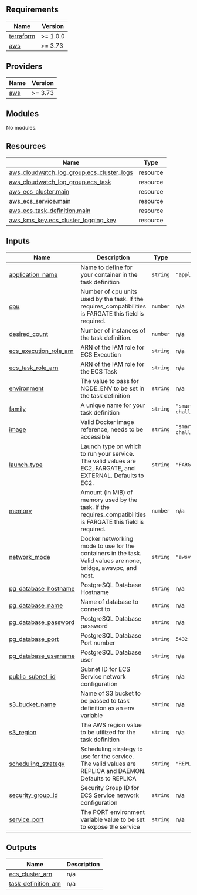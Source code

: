 <!-- BEGIN_TF_DOCS -->
## Requirements

| Name | Version |
|------|---------|
| <a name="requirement_terraform"></a> [terraform](#requirement\_terraform) | >= 1.0.0 |
| <a name="requirement_aws"></a> [aws](#requirement\_aws) | >= 3.73 |

## Providers

| Name | Version |
|------|---------|
| <a name="provider_aws"></a> [aws](#provider\_aws) | >= 3.73 |

## Modules

No modules.

## Resources

| Name | Type |
|------|------|
| [aws_cloudwatch_log_group.ecs_cluster_logs](https://registry.terraform.io/providers/hashicorp/aws/latest/docs/resources/cloudwatch_log_group) | resource |
| [aws_cloudwatch_log_group.ecs_task](https://registry.terraform.io/providers/hashicorp/aws/latest/docs/resources/cloudwatch_log_group) | resource |
| [aws_ecs_cluster.main](https://registry.terraform.io/providers/hashicorp/aws/latest/docs/resources/ecs_cluster) | resource |
| [aws_ecs_service.main](https://registry.terraform.io/providers/hashicorp/aws/latest/docs/resources/ecs_service) | resource |
| [aws_ecs_task_definition.main](https://registry.terraform.io/providers/hashicorp/aws/latest/docs/resources/ecs_task_definition) | resource |
| [aws_kms_key.ecs_cluster_logging_key](https://registry.terraform.io/providers/hashicorp/aws/latest/docs/resources/kms_key) | resource |

## Inputs

| Name | Description | Type | Default | Required |
|------|-------------|------|---------|:--------:|
| <a name="input_application_name"></a> [application\_name](#input\_application\_name) | Name to define for your container in the task definition | `string` | `"application"` | no |
| <a name="input_cpu"></a> [cpu](#input\_cpu) | Number of cpu units used by the task. If the requires\_compatibilities is FARGATE this field is required. | `number` | n/a | yes |
| <a name="input_desired_count"></a> [desired\_count](#input\_desired\_count) | Number of instances of the task definition. | `number` | n/a | yes |
| <a name="input_ecs_execution_role_arn"></a> [ecs\_execution\_role\_arn](#input\_ecs\_execution\_role\_arn) | ARN of the IAM role for ECS Execution | `string` | n/a | yes |
| <a name="input_ecs_task_role_arn"></a> [ecs\_task\_role\_arn](#input\_ecs\_task\_role\_arn) | ARN of the IAM role for the ECS Task | `string` | n/a | yes |
| <a name="input_environment"></a> [environment](#input\_environment) | The value to pass for NODE\_ENV to be set in the task definition | `string` | n/a | yes |
| <a name="input_family"></a> [family](#input\_family) | A unique name for your task definition | `string` | `"smartcar-infrastructure-challenge"` | no |
| <a name="input_image"></a> [image](#input\_image) | Valid Docker image reference, needs to be accessible | `string` | `"smartcar/infrastructure-challenge:latest"` | no |
| <a name="input_launch_type"></a> [launch\_type](#input\_launch\_type) | Launch type on which to run your service. The valid values are EC2, FARGATE, and EXTERNAL. Defaults to EC2. | `string` | `"FARGATE"` | no |
| <a name="input_memory"></a> [memory](#input\_memory) | Amount (in MiB) of memory used by the task. If the requires\_compatibilities is FARGATE this field is required. | `number` | n/a | yes |
| <a name="input_network_mode"></a> [network\_mode](#input\_network\_mode) | Docker networking mode to use for the containers in the task. Valid values are none, bridge, awsvpc, and host. | `string` | `"awsvpc"` | no |
| <a name="input_pg_database_hostname"></a> [pg\_database\_hostname](#input\_pg\_database\_hostname) | PostgreSQL Database Hostname | `string` | n/a | yes |
| <a name="input_pg_database_name"></a> [pg\_database\_name](#input\_pg\_database\_name) | Name of database to connect to | `string` | n/a | yes |
| <a name="input_pg_database_password"></a> [pg\_database\_password](#input\_pg\_database\_password) | PostgreSQL Database password | `string` | n/a | yes |
| <a name="input_pg_database_port"></a> [pg\_database\_port](#input\_pg\_database\_port) | PostgreSQL Database Port number | `string` | `5432` | no |
| <a name="input_pg_database_username"></a> [pg\_database\_username](#input\_pg\_database\_username) | PostgreSQL Database user | `string` | n/a | yes |
| <a name="input_public_subnet_id"></a> [public\_subnet\_id](#input\_public\_subnet\_id) | Subnet ID for ECS Service network configuration | `string` | n/a | yes |
| <a name="input_s3_bucket_name"></a> [s3\_bucket\_name](#input\_s3\_bucket\_name) | Name of S3 bucket to be passed to task definition as an env variable | `string` | n/a | yes |
| <a name="input_s3_region"></a> [s3\_region](#input\_s3\_region) | The AWS region value to be utilized for the task definition | `string` | n/a | yes |
| <a name="input_scheduling_strategy"></a> [scheduling\_strategy](#input\_scheduling\_strategy) | Scheduling strategy to use for the service. The valid values are REPLICA and DAEMON. Defaults to REPLICA | `string` | `"REPLICA"` | no |
| <a name="input_security_group_id"></a> [security\_group\_id](#input\_security\_group\_id) | Security Group ID for ECS Service network configuration | `string` | n/a | yes |
| <a name="input_service_port"></a> [service\_port](#input\_service\_port) | The PORT environment variable value to be set to expose the service | `string` | n/a | yes |

## Outputs

| Name | Description |
|------|-------------|
| <a name="output_ecs_cluster_arn"></a> [ecs\_cluster\_arn](#output\_ecs\_cluster\_arn) | n/a |
| <a name="output_task_definition_arn"></a> [task\_definition\_arn](#output\_task\_definition\_arn) | n/a |
<!-- END_TF_DOCS -->